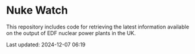 # Nuke Watch

This repository includes code for retrieving the latest information available on the output of EDF nuclear power plants in the UK.

Last updated: 2024-12-07 06:19